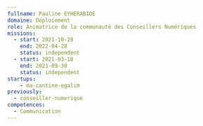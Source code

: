 ```yaml
---
fullname: Pauline EYHERABIDE
domaine: Déploiement
role: Animatrice de la communauté des Conseillers Numériques
missions:
  - start: 2021-10-28
    end: 2022-04-28
    status: independent
  - start: 2021-03-18
    end: 2021-09-30
    status: independent
startups:
    - ma-cantine-egalim
previously:
  - conseiller-numerique
competences:
  - Communication
---
```

